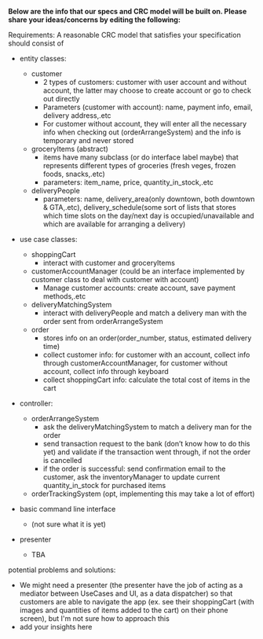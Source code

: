 __Below are the info that our specs and CRC model will be built on. Please share your ideas/concerns by editing the following:__

Requirements: A reasonable CRC model that satisfies your specification should consist of
* entity classes:
    * customer
        * 2 types of customers: customer with user account and without account, the latter may choose to create account or go to check out directly
        * Parameters (customer with account): name, payment info, email, delivery address,.etc
        * For customer without account, they will enter all the necessary info when checking out  (orderArrangeSystem) and the info is temporary and never stored
    * groceryItems (abstract)
        * items have many subclass (or do interface label maybe) that represents different types of groceries (fresh veges, frozen foods, snacks,.etc)
        * parameters: item_name, price, quantity_in_stock,.etc
    * deliveryPeople
        * parameters: name, delivery_area(only downtown, both downtown & GTA,.etc), delivery_schedule(some sort of lists that stores which time slots on the day/next day is occupied/unavailable and which are available for arranging a delivery)

* use case classes:
    * shoppingCart
        * interact with customer and groceryItems
    * customerAccountManager (could be an interface implemented by customer class to deal with customer with account)
        * Manage customer accounts: create account, save payment methods,.etc
    * deliveryMatchingSystem
        * interact with deliveryPeople and match a delivery man with the order sent from orderArrangeSystem
    * order
        * stores info on an order(order_number, status, estimated delivery time)
        * collect customer info: for customer with an account, collect info through customerAccountManager, for customer without account, collect info through keyboard
        * collect shoppingCart info: calculate the total cost of items in the cart

* controller:
    * orderArrangeSystem
        * ask the deliveryMatchingSystem to match a delivery man for the order
        * send transaction request to the bank (don’t know how to do this yet) and validate if the transaction went through, if not the order is cancelled
        * if the order is successful: send confirmation email to the customer, ask the inventoryManager to update current quantity_in_stock for purchased items
    * orderTrackingSystem (opt, implementing this may take a lot of effort)
* basic command line interface
    * (not sure what it is yet)
* presenter
    * TBA

potential problems and solutions:
* We might need a presenter (the presenter have the job of acting as a mediator between UseCases and UI, as a data dispatcher) so that customers are able to navigate the app (ex. see their shoppingCart (with images and quantities of items added to the cart) on their phone screen), but I'm not sure how to approach this
* add your insights here

